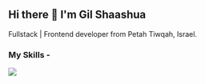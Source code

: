 ## Hi there 👋 I'm Gil Shaashua

Fullstack | Frontend developer from Petah Tiwqah, Israel.

### My Skills -
<img src="https://img.shields.io/badge/Angular-DD0031?style=for-the-badge&logo=angular&logoColor=white
"/>















<!--
**GilShaashua/GilShaashua** is a ✨ _special_ ✨ repository because its `README.md` (this file) appears on your GitHub profile.

Here are some ideas to get you started:

- 🔭 I’m currently working on ...
- 🌱 I’m currently learning ...
- 👯 I’m looking to collaborate on ...
- 🤔 I’m looking for help with ...
- 💬 Ask me about ...
- 📫 How to reach me: ...
- 😄 Pronouns: ...
- ⚡ Fun fact: ...
-->
